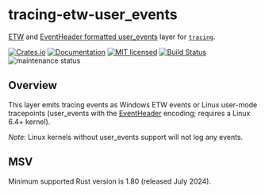 # tracing-etw-user_events

[ETW][etw] and [EventHeader formatted user_events][eventheader] layer for [`tracing`].

[![Crates.io][crates-badge]][crates-url]
[![Documentation][docs-badge]][docs-url]
[![MIT licensed][mit-badge]][mit-url]
[![Build Status][actions-badge]][actions-url]
![maintenance status][maint-badge]

## Overview

This layer emits tracing events as Windows ETW events or Linux user-mode tracepoints
(user_events with the [EventHeader](https://github.com/microsoft/LinuxTracepoints/tree/main/libeventheader-tracepoint)
encoding; requires a Linux 6.4+ kernel).

*Note*: Linux kernels without user_events support will not log any events.

## MSV

Minimum supported Rust version is 1.80 (released July 2024).

[etw]: https://learn.microsoft.com/windows/win32/etw/about-event-tracing
[eventheader]: https://github.com/microsoft/LinuxTracepoints/tree/main/libeventheader-tracepoint
[`tracing`]: https://crates.io/crates/tracing

[crates-badge]: https://img.shields.io/crates/v/tracing-etw.svg
[crates-url]: https://crates.io/crates/tracing-etw
[docs-badge]: https://docs.rs/tracing-etw/badge.svg
[docs-url]: https://docs.rs/tracing-etw
[mit-badge]: https://img.shields.io/badge/license-MIT-blue.svg
[mit-url]: LICENSE
[actions-badge]: https://github.com/microsoft/tracing-etw/actions/workflows/rust.yml/badge.svg
[actions-url]:https://github.com/microsoft/tracing-etw/actions/workflows/rust.yml
[maint-badge]: https://img.shields.io/badge/maintenance-experimental-blue.svg
